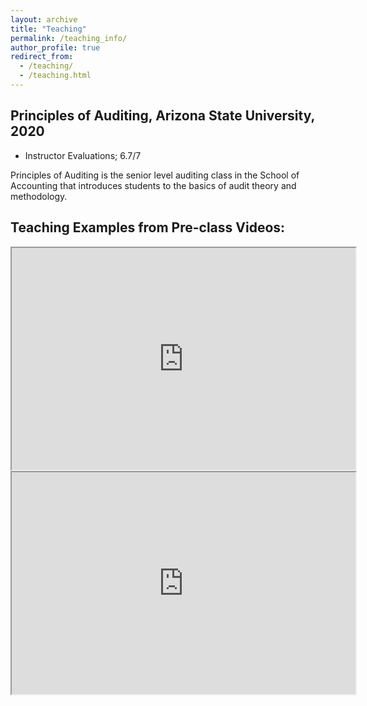 ```yaml
---
layout: archive
title: "Teaching"
permalink: /teaching_info/
author_profile: true
redirect_from:
  - /teaching/
  - /teaching.html
---
```


Principles of Auditing, Arizona State University, 2020
-----
* Instructor Evaluations; 6.7/7

Principles of Auditing is the senior level auditing class in the School of Accounting that introduces students to the basics of audit theory and methodology.

Teaching Examples from Pre-class Videos:
-----
<iframe width="550" height="355" src="https://player.mediaamp.io/p/U8-EDC/Z10ANGjRH9T0/embed/select/media/M5mOqm28k9Dt?form=html" allowfullscreen></iframe>

<iframe width="550" height="355" src="https://player.mediaamp.io/p/U8-EDC/Z10ANGjRH9T0/embed/select/media/dsLxWL487PPJ?form=html" allowfullscreen></iframe>
